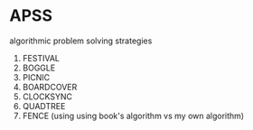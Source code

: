# APSS
algorithmic problem solving strategies

1. FESTIVAL
2. BOGGLE
3. PICNIC
4. BOARDCOVER
5. CLOCKSYNC
6. QUADTREE
7. FENCE (using using book's algorithm vs my own algorithm)
